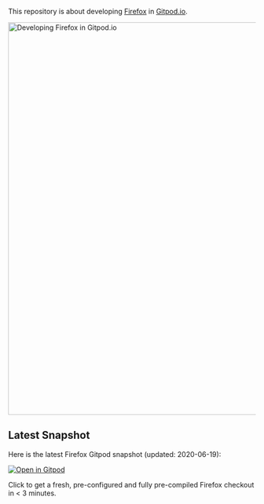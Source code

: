 This repository is about developing [Firefox](https://github.com/mozilla/gecko-dev) in [Gitpod.io](https://www.gitpod.io/).

<img width="800" alt="Developing Firefox in Gitpod.io" src="https://user-images.githubusercontent.com/599268/85171838-12389200-b270-11ea-8a9a-b15a6f889777.png">

## Latest Snapshot

Here is the latest Firefox Gitpod snapshot (updated: 2020-06-19):

[![Open in Gitpod](https://gitpod.io/button/open-in-gitpod.svg)](https://gitpod.io/#snapshot/e37aea97-bd34-4fb5-89b5-95b382a5f783)

Click to get a fresh, pre-configured and fully pre-compiled Firefox checkout in < 3 minutes.

